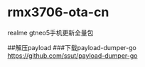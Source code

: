 # rmx3706-ota-cn
 realme gtneo5手机更新全量包

##解压payload
###下载payload-dumper-go
https://github.com/ssut/payload-dumper-go